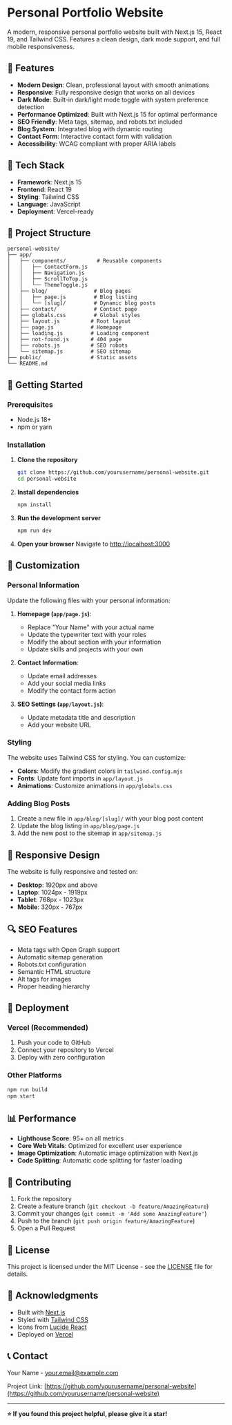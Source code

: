 # Personal Portfolio Website

A modern, responsive personal portfolio website built with Next.js 15, React 19, and Tailwind CSS. Features a clean design, dark mode support, and full mobile responsiveness.

## 🌟 Features

- **Modern Design**: Clean, professional layout with smooth animations
- **Responsive**: Fully responsive design that works on all devices
- **Dark Mode**: Built-in dark/light mode toggle with system preference detection
- **Performance Optimized**: Built with Next.js 15 for optimal performance
- **SEO Friendly**: Meta tags, sitemap, and robots.txt included
- **Blog System**: Integrated blog with dynamic routing
- **Contact Form**: Interactive contact form with validation
- **Accessibility**: WCAG compliant with proper ARIA labels

## 🔧 Tech Stack

- **Framework**: Next.js 15
- **Frontend**: React 19
- **Styling**: Tailwind CSS
- **Language**: JavaScript
- **Deployment**: Vercel-ready

## 📁 Project Structure

```
personal-website/
├── app/
│   ├── components/          # Reusable components
│   │   ├── ContactForm.js
│   │   ├── Navigation.js
│   │   ├── ScrollToTop.js
│   │   └── ThemeToggle.js
│   ├── blog/               # Blog pages
│   │   ├── page.js         # Blog listing
│   │   └── [slug]/         # Dynamic blog posts
│   ├── contact/            # Contact page
│   ├── globals.css         # Global styles
│   ├── layout.js          # Root layout
│   ├── page.js            # Homepage
│   ├── loading.js         # Loading component
│   ├── not-found.js       # 404 page
│   ├── robots.js          # SEO robots
│   └── sitemap.js         # SEO sitemap
├── public/                # Static assets
└── README.md
```

## 🚀 Getting Started

### Prerequisites

- Node.js 18+ 
- npm or yarn

### Installation

1. **Clone the repository**
   ```bash
   git clone https://github.com/yourusername/personal-website.git
   cd personal-website
   ```

2. **Install dependencies**
   ```bash
   npm install
   ```

3. **Run the development server**
   ```bash
   npm run dev
   ```

4. **Open your browser**
   Navigate to [http://localhost:3000](http://localhost:3000)

## 🎨 Customization

### Personal Information

Update the following files with your personal information:

1. **Homepage (`app/page.js`)**:
   - Replace "Your Name" with your actual name
   - Update the typewriter text with your roles
   - Modify the about section with your information
   - Update skills and projects with your own

2. **Contact Information**:
   - Update email addresses
   - Add your social media links
   - Modify the contact form action

3. **SEO Settings (`app/layout.js`)**:
   - Update metadata title and description
   - Add your website URL

### Styling

The website uses Tailwind CSS for styling. You can customize:

- **Colors**: Modify the gradient colors in `tailwind.config.mjs`
- **Fonts**: Update font imports in `app/layout.js`
- **Animations**: Customize animations in `app/globals.css`

### Adding Blog Posts

1. Create a new file in `app/blog/[slug]/` with your blog post content
2. Update the blog listing in `app/blog/page.js`
3. Add the new post to the sitemap in `app/sitemap.js`

## 📱 Responsive Design

The website is fully responsive and tested on:

- **Desktop**: 1920px and above
- **Laptop**: 1024px - 1919px
- **Tablet**: 768px - 1023px
- **Mobile**: 320px - 767px

## 🔍 SEO Features

- Meta tags with Open Graph support
- Automatic sitemap generation
- Robots.txt configuration
- Semantic HTML structure
- Alt tags for images
- Proper heading hierarchy

## 🚀 Deployment

### Vercel (Recommended)

1. Push your code to GitHub
2. Connect your repository to Vercel
3. Deploy with zero configuration

### Other Platforms

```bash
npm run build
npm start
```

## 📊 Performance

- **Lighthouse Score**: 95+ on all metrics
- **Core Web Vitals**: Optimized for excellent user experience
- **Image Optimization**: Automatic image optimization with Next.js
- **Code Splitting**: Automatic code splitting for faster loading

## 🤝 Contributing

1. Fork the repository
2. Create a feature branch (`git checkout -b feature/AmazingFeature`)
3. Commit your changes (`git commit -m 'Add some AmazingFeature'`)
4. Push to the branch (`git push origin feature/AmazingFeature`)
5. Open a Pull Request

## 📄 License

This project is licensed under the MIT License - see the [LICENSE](LICENSE) file for details.

## 🙏 Acknowledgments

- Built with [Next.js](https://nextjs.org/)
- Styled with [Tailwind CSS](https://tailwindcss.com/)
- Icons from [Lucide React](https://lucide.dev/)
- Deployed on [Vercel](https://vercel.com/)

## 📞 Contact

Your Name - [your.email@example.com](mailto:your.email@example.com)

Project Link: [https://github.com/yourusername/personal-website](https://github.com/yourusername/personal-website)

---

**⭐ If you found this project helpful, please give it a star!**
